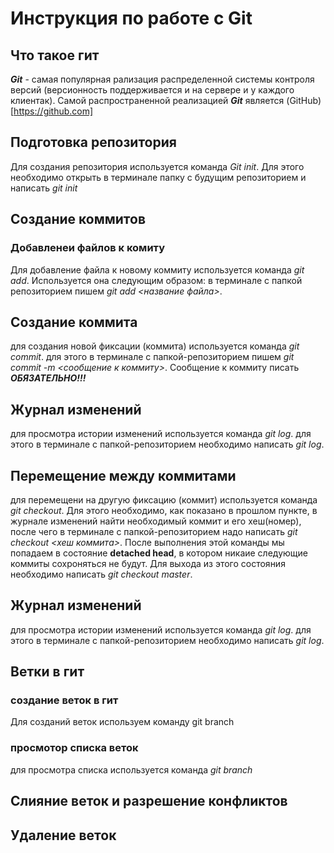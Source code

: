 # Инструкция по работе с Git


## Что такое гит
***Git*** - самая популярная рализация распределенной системы контроля версий (версионность поддерживается и на сервере и у каждого клиентак). Самой распространенной реализацией ***Git*** является (GitHub)[https://github.com]


## Подготовка репозитория
Для создания репозитория используется команда *Git init*. Для этого необходимо открыть в терминале папку с будущим репозиторием и написать *git init*

## Cоздание коммитов


### Добавленеи файлов к комиту
Для добавление файла к новому коммиту используется команда *git add*. Используется она следующим образом: в терминале с папкой репозиторием пишем *git add <название файла>*.

## Cоздание коммита
для создания новой фиксации (коммита) используется команда *git commit*. для этого в терминале с папкой-репозиторием пишем *git commit -m <сообщение к коммиту>*. Сообщение к коммиту писать ***ОБЯЗАТЕЛЬНО!!!***

## Журнал изменений
для просмотра истории изменений используется команда *git log*. для этого в терминале с папкой-репозиторием необходимо написать *git log*.

## Перемещение между коммитами
для перемещени на другую фиксацию (коммит) используется команда *git checkout*. Для этого необходимо, как показано в прошлом пункте, в журнале изменений найти необходимый коммит и его хеш(номер), после чего в терминале с папкой-репозиторием надо написать *git checkout <хеш коммита>*. После выполнения этой команды мы попадаем в состояние **detached head**, в котором никаие следующие коммиты сохроняться не будут. Для выхода из этого состояния необходимо написать *git checkout master*. 


## Журнал изменений
для просмотра истории изменений используется команда *git log*. для этого в терминале с папкой-репозиторием необходимо написать *git log*.


## Ветки в гит
### создание веток в гит
Для созданий веток используем команду git branch
### просмотор списка веток 
для просмотра списка используется команда *git branch*

## Слияние веток и разрешение конфликтов

## Удаление веток

